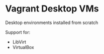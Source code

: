 # Vagrant Desktop VMs
Desktop environments installed from scratch

Support for:

- LibVirt
- VirtualBox